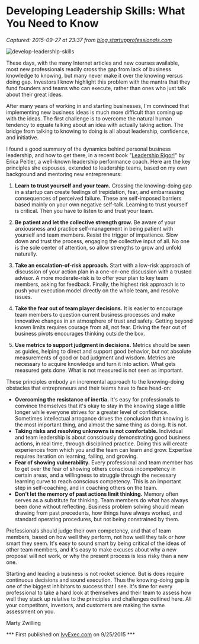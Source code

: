 # Developing Leadership Skills: What You Need to Know

_Captured: 2015-09-27 at 23:37 from [blog.startupprofessionals.com](http://blog.startupprofessionals.com/2015/09/developing-leadership-skills-what-you.html?m=1)_

![develop-leadership-skills](http://lh3.googleusercontent.com/-wph1ib_zJRg/VgXZo2HFaXI/AAAAAAAAPh8/duqRNQtpGl8/develop-leadership-skills_thumb%25255B13%25255D.jpg?imgmax=800)

These days, with the many Internet articles and new courses available, most new professionals readily cross the gap from lack of business knowledge to knowing, but many never make it over the knowing versus doing gap. Investors I know highlight this problem with the mantra that they fund founders and teams who can execute, rather than ones who just talk about their great ideas.

After many years of working in and starting businesses, I'm convinced that implementing new business ideas is much more difficult than coming up with the ideas. The first challenge is to overcome the natural human tendency to equate talking about an idea with actually taking action. The bridge from talking to knowing to doing is all about leadership, confidence, and initiative.

I found a good summary of the dynamics behind personal business leadership, and how to get there, in a recent book "[Leadership Rigor!](http://www.amazon.com/Leadership-Rigor-Breakthrough-Productivity-Organizations/dp/0981512429)" by Erica Peitler, a well-known leadership performance coach. Here are the key principles she espouses, extended to leadership teams, based on my own background and mentoring new entrepreneurs:

  1. **Learn to trust yourself and your team.** Crossing the knowing-doing gap in a startup can create feelings of trepidation, fear, and embarrassing consequences of perceived failure. These are self-imposed barriers based mainly on your own negative self-talk. Learning to trust yourself is critical. Then you have to listen to and trust your team. 

  2. **Be patient and let the collective strength grow.** Be aware of your anxiousness and practice self-management in being patient with yourself and team members. Resist the trigger of impatience. Slow down and trust the process, engaging the collective input of all. No one is the sole center of attention, so allow strengths to grow and unfold naturally. 

  3. **Take an escalation-of-risk approach.** Start with a low-risk approach of discussion of your action plan in a one-on-one discussion with a trusted advisor. A more moderate-risk is to offer your plan to key team members, asking for feedback. Finally, the highest risk approach is to push your execution model directly on the whole team, and resolve issues. 

  4. **Take the fear out of team player decisions.** It is easier to encourage team members to question current business processes and make innovative changes in an atmosphere of trust and safety. Getting beyond known limits requires courage from all, not fear. Driving the fear out of business pivots encourages thinking outside the box. 

  5. **Use metrics to support judgment in decisions.** Metrics should be seen as guides, helping to direct and support good behavior, but not absolute measurements of good or bad judgment and wisdom. Metrics are necessary to acquire knowledge and turn it into action. What gets measured gets done. What is not measured is not seen as important. 

These principles embody an incremental approach to the knowing-doing obstacles that entrepreneurs and their teams have to face head-on:

  * **Overcoming the resistance of inertia.** It's easy for professionals to convince themselves that it's okay to stay in the knowing stage a little longer while everyone strives for a greater level of confidence. Sometimes intellectual arrogance drives the conclusion that knowing is the most important thing, and almost the same thing as doing. It is not. 
  * **Taking risks and resolving unknowns is not comfortable.** Individual and team leadership is about consciously demonstrating good business actions, in real time, through disciplined practice. Doing this will create experiences from which you and the team can learn and grow. Expertise requires iteration on learning, failing, and growing. 
  * **Fear of showing vulnerability.** Every professional and team member has to get over the fear of showing others conscious incompetency in certain areas, and a willingness to struggle through the necessary learning curve to reach conscious competency. This is an important step in self-coaching, and in coaching others on the team. 
  * **Don't let the memory of past actions limit thinking.** Memory often serves as a substitute for thinking. Team members do what has always been done without reflecting. Business problem solving should mean drawing from past precedents, how things have always worked, and standard operating procedures, but not being constrained by them. 

Professionals should judge their own competency, and that of team members, based on how well they perform, not how well they talk or how smart they seem. It's easy to sound smart by being critical of the ideas of other team members, and it's easy to make excuses about why a new proposal will not work, or why the present process is less risky than a new one.

Starting and leading a business is not rocket science. But is does require continuous decisions and sound execution. Thus the knowing-doing gap is one of the biggest inhibitors to success that I see. It's time for every professional to take a hard look at themselves and their team to assess how well they stack up relative to the principles and challenges outlined here. All your competitors, investors, and customers are making the same assessment on you.

Marty Zwilling

*** First published on [IvyExec.com](https://www.ivyexec.com/executive-insights/2015/developing-leadership-skills-what-you-need-to-know/) on 9/25/2015 ***
